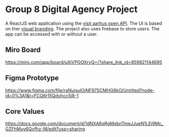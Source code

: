 # Group 8 Digital Agency Project

A ReactJS web application using the [visit aarhus open API](https://www.opendata.dk/andres-data/guidedanmark-oplevelser-overnantning-aktiviteter-i-hele-danmark). The UI is based on ther [visual branding](https://www.visitdenmark.dk/corporate/brandmanual). The project also uses firebase to store users. The app can be accessed with or without a user.

## Miro Board
https://miro.com/app/board/uXjVPGOXryQ=/?share_link_id=859821144695

## Figma Prototype
https://www.figma.com/file/raNujsuIOjNF97SCMHG6kO/Untitled?node-id=0%3A1&t=FCQ6r15Qdyhcc5j8-1

## Core Values
https://docs.google.com/document/d/1dNXA6qRgMxbnTmeJJueN1LEj9Mc_GZFhMuy6Qyfhz-M/edit?usp=sharing
